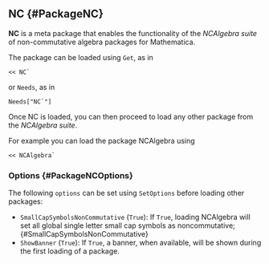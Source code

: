## NC {#PackageNC}

**NC** is a meta package that enables the functionality of the
*NCAlgebra suite* of non-commutative algebra packages for Mathematica.

The package can be loaded using `Get`, as in

    << NC`

or `Needs`, as in

    Needs["NC`"]

Once NC is loaded, you can then proceed to load any other package from the
*NCAlgebra suite*.

For example you can load the package NCAlgebra using

    << NCAlgebra`

### Options {#PackageNCOptions}

The following `options` can be set using `SetOptions` before loading other packages:

* `SmallCapSymbolsNonCommutative` (`True`): If `True`, loading
  NCAlgebra will set all global single letter small cap symbols as
  noncommutative; {#SmallCapSymbolsNonCommutative}
* `ShowBanner` (`True`): If `True`, a banner, when available, will be shown
  during the first loading of a package.

